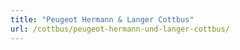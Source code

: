 ```yaml
---
title: "Peugeot Hermann & Langer Cottbus"
url: /cottbus/peugeot-hermann-und-langer-cottbus/
---
```


